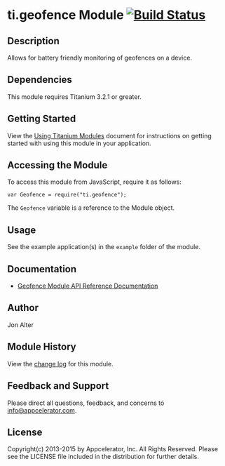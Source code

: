 # ti.geofence Module [![Build Status](https://magnum.travis-ci.com/appcelerator-modules/ti.geofence.svg?token=C6poLybMz9ERuFX5KZsz)](https://magnum.travis-ci.com/appcelerator-modules/ti.geofence)

## Description

Allows for battery friendly monitoring of geofences on a device.

## Dependencies

This module requires Titanium 3.2.1 or greater.

## Getting Started

View the [Using Titanium Modules](http://docs.appcelerator.com/titanium/latest/#!/guide/Using_Titanium_Modules) document for instructions on getting started with using this module in your application.

## Accessing the Module

To access this module from JavaScript, require it as follows:

	var Geofence = require("ti.geofence");

The `Geofence` variable is a reference to the Module object.

## Usage

See the example application(s) in the `example` folder of the module.

## Documentation

* [Geofence Module API Reference Documentation](http://docs.appcelerator.com/titanium/latest/#!/api/Modules.Geofence)

## Author

Jon Alter

## Module History

View the [change log](documentation/changelog.md) for this module.

## Feedback and Support

Please direct all questions, feedback, and concerns to [info@appcelerator.com](mailto:info@appcelerator.com?subject=iOS%20Passbook%20Module).

## License

Copyright(c) 2013-2015 by Appcelerator, Inc. All Rights Reserved. Please see the LICENSE file included in the distribution for further details.
